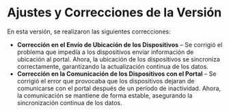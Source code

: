 # Ajustes y Correcciones de la Versión

En esta versión, se realizaron las siguientes correcciones:

* **Corrección en el Envío de Ubicación de los Dispositivos** – Se corrigió el problema que impedía a los dispositivos enviar información de ubicación al portal. Ahora, la ubicación de los dispositivos se sincroniza correctamente, garantizando la actualización continua de los datos.
* **Corrección en la Comunicación de los Dispositivos con el Portal** – Se corrigió el error que provocaba que los dispositivos dejaran de comunicarse con el portal después de un período de inactividad. Ahora, la comunicación se mantiene de forma estable, asegurando la sincronización continua de los datos.

